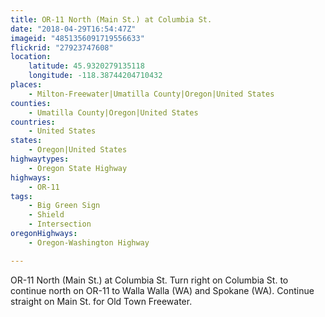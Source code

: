 ```yaml
---
title: OR-11 North (Main St.) at Columbia St.
date: "2018-04-29T16:54:47Z"
imageid: "4851356091719556633"
flickrid: "27923747608"
location:
    latitude: 45.9320279135118
    longitude: -118.38744204710432
places:
    - Milton-Freewater|Umatilla County|Oregon|United States
counties:
    - Umatilla County|Oregon|United States
countries:
    - United States
states:
    - Oregon|United States
highwaytypes:
    - Oregon State Highway
highways:
    - OR-11
tags:
    - Big Green Sign
    - Shield
    - Intersection
oregonHighways:
    - Oregon-Washington Highway

---
```

OR-11 North (Main St.) at Columbia St.  Turn right on Columbia St. to continue north on OR-11 to Walla Walla (WA) and Spokane (WA).  Continue straight on Main St. for Old Town Freewater.